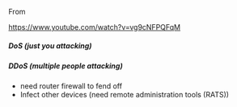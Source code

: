 From

https://www.youtube.com/watch?v=vg9cNFPQFqM

##### DoS (just you attacking)

##### DDoS (multiple people attacking)
- need router firewall to fend off
- Infect other devices (need remote administration tools (RATS))
